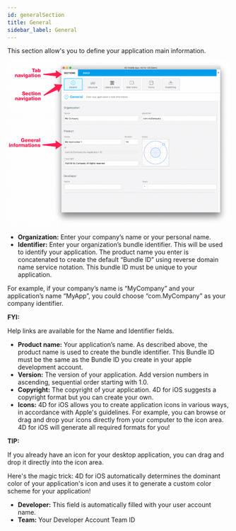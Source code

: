 ```yaml
---
id: generalSection
title: General
sidebar_label: General
---
```


This section allow's you to define your application main information.

![alt-text](assets/4DforiOSOverview/General-section-4D-for-iOS.png)

* <b>Organization:</b> Enter your company’s name or your personal name.
* <b>Identifier:</b> Enter your organization’s bundle identifier. This will be used to identify your application. The product name you enter is concatenated to create the default “Bundle ID” using reverse domain name service notation. This bundle ID must be unique to your application.
 

For example, if your company’s name is “MyCompany” and your application’s name “MyApp”, you could choose “com.MyCompany” as your company identifier. 

<div class = "tips">
<b>FYI:</b>

Help links are available for the Name and Identifier fields.
</div>

 

* <b>Product name:</b> Your application’s name. As described above, the product name is used to create the bundle identifier. This Bundle ID must be the same as the Bundle ID you create in your apple development account.
* <b>Version:</b> The version of your application. Add version numbers in ascending, sequential order starting with 1.0.
* <b>Copyright:</b> The copyright of your application. 4D for iOS suggests a copyright format but you can create your own.
* <b>Icons:</b> 4D for iOS allows you to create application icons in various ways, in accordance with  Apple's guidelines. For example, you can browse or drag and drop your icons directly from your computer to the icon area. 4D for iOS will generate all required formats for you!
 

<div class = "tips">
<b>TIP:</b>

If you already have an icon for your desktop application, you can drag and drop it directly into the icon area. 

Here's the magic trick: 4D for iOS automatically determines the dominant color of your application's icon and uses it to generate a custom color scheme for your application!
</div>


* <b>Developer:</b> This field is automatically filled with your user account name.
* <b>Team:</b> Your Developer Account Team ID

